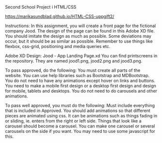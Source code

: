 Second School Project i HTML/CSS

https://marikasundblad.github.io/HTML-CSS-uppgift2/

Instructions:
In this assignment, you will create a front page for the fictional company Jood. The design of the page can be found in this Adobe XD file. You should imitate the design as much as possible. Some deviations may occur, but it should be as similar as possible. Remember to use things like flexbox, css-grid, positioning and media queries etc.

Adobe XD Design: Jood - App Landing Page.xd You can find printscreens in the repository. They are named jood1.png, jood2.png and jood3.png.

To pass approved, do the following:
You must create all parts of the website. You can use help libraries such as Bootstrap and MDBootstrap. You do not need to have any animations except hover on links and buttons. You need to make a mobile first design or a desktop first design and design for mobile, tablets and desktops. You do not need to do carousels and other animations.

To pass well approved, you must do the following:
Must include everything that is included in Approved. You should add animations so that different pieces are animated using css. It can be animations such as things fading in or sliding, ie. enters from the right or left side. Things that look like a carousel should become a carousel. You can make one carousel or several carousels on the side if you want. You may need to use some javascript for this.
